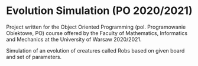 # Evolution Simulation (PO 2020/2021)

Project written for the Object Oriented Programming (pol. Programowanie Obiektowe, PO) course offered by the Faculty of Mathematics, Informatics and Mechanics at the University of Warsaw 2020/2021.

Simulation of an evolution of creatures called Robs based on given board and set of parameters.
